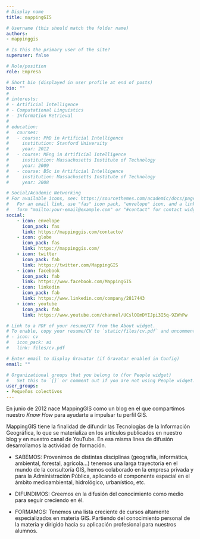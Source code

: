 ```yaml
---
# Display name
title: mappingGIS

# Username (this should match the folder name)
authors:
- mappinggis

# Is this the primary user of the site?
superuser: false

# Role/position
role: Empresa

# Short bio (displayed in user profile at end of posts)
bio: ""
#
# interests:
# - Artificial Intelligence
# - Computational Linguistics
# - Information Retrieval
#
# education:
#   courses:
#   - course: PhD in Artificial Intelligence
#     institution: Stanford University
#     year: 2012
#   - course: MEng in Artificial Intelligence
#     institution: Massachusetts Institute of Technology
#     year: 2009
#   - course: BSc in Artificial Intelligence
#     institution: Massachusetts Institute of Technology
#     year: 2008

# Social/Academic Networking
# For available icons, see: https://sourcethemes.com/academic/docs/page-builder/#icons
#   For an email link, use "fas" icon pack, "envelope" icon, and a link in the
#   form "mailto:your-email@example.com" or "#contact" for contact widget.
social:
    - icon: envelope
      icon_pack: fas
      link: https://mappinggis.com/contacto/
    - icon: globe
      icon_pack: fas
      link: https://mappinggis.com/
    - icon: twitter
      icon_pack: fab
      link: https://twitter.com/MappingGIS
    - icon: facebook
      icon_pack: fab
      link: https://www.facebook.com/MappingGIS
    - icon: linkedin
      icon_pack: fab
      link: https://www.linkedin.com/company/2817443
    - icon: youtube
      icon_pack: fab
      link: https://www.youtube.com/channel/UCslOOmDYIJpi3I5q-9ZWhPw

# Link to a PDF of your resume/CV from the About widget.
# To enable, copy your resume/CV to `static/files/cv.pdf` and uncomment the lines below.
# - icon: cv
#   icon_pack: ai
#   link: files/cv.pdf

# Enter email to display Gravatar (if Gravatar enabled in Config)
email: ""

# Organizational groups that you belong to (for People widget)
#   Set this to `[]` or comment out if you are not using People widget.
user_groups:
- Pequeños colectivos
---
```


<!-- texto recibido por correo -->

En junio de 2012 nace MappingGIS como un blog en el que compartimos nuestro _Know How_ para ayudarte a impulsar tu perfil GIS.

MappingGIS tiene la finalidad de difundir las Tecnologías de la Información Geográfica, lo que se materializa en los artículos publicados en nuestro blog y en nuestro canal de YouTube. En esa misma línea de difusión desarrollamos la actividad de formación.

- SABEMOS: Provenimos de distintas disciplinas (geografía, informática, ambiental, forestal, agrícola…) tenemos una larga trayectoria en el mundo de la consultoría GIS, hemos colaborado en la empresa privada y para la Administración Pública, aplicando el componente espacial en el ámbito medioambiental, hidrológico, urbanístico, etc.

- DIFUNDIMOS: Creemos en la difusión del conocimiento como medio para seguir creciendo en él.

- FORMAMOS: Tenemos una lista creciente de cursos altamente especializados en materia GIS. Partiendo del conocimiento personal de la materia y dirigido hacia su aplicación profesional para nuestros alumnos.
